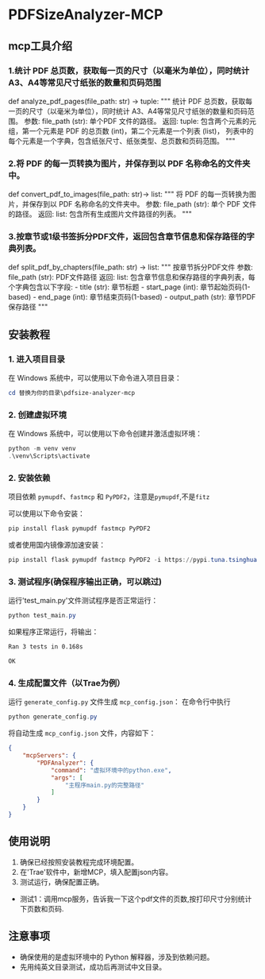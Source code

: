 # PDFSizeAnalyzer-MCP

## mcp工具介绍
### 1.统计 PDF 总页数，获取每一页的尺寸（以毫米为单位），同时统计 A3、A4等常见尺寸纸张的数量和页码范围

def analyze_pdf_pages(file_path: str) -> tuple:
    """
    统计 PDF 总页数，获取每一页的尺寸（以毫米为单位），同时统计 A3、A4等常见尺寸纸张的数量和页码范围。
    参数:
        file_path (str): 单个PDF 文件的路径。
    返回:
        tuple: 包含两个元素的元组，第一个元素是 PDF 的总页数 (int)，第二个元素是一个列表 (list)，
               列表中的每个元素是一个字典，包含纸张尺寸、纸张类型、总页数和页码范围。
    """
### 2.将 PDF 的每一页转换为图片，并保存到以 PDF 名称命名的文件夹中。
def convert_pdf_to_images(file_path: str)-> list:
    """
    将 PDF 的每一页转换为图片，并保存到以 PDF 名称命名的文件夹中。
    参数:
        file_path (str): 单个 PDF 文件的路径。
    返回:
        list: 包含所有生成图片文件路径的列表。
    """

### 3.按章节或1级书签拆分PDF文件，返回包含章节信息和保存路径的字典列表。
def split_pdf_by_chapters(file_path: str) -> list:
    """
    按章节拆分PDF文件
    参数:
        file_path (str): PDF文件路径
    返回:
        list: 包含章节信息和保存路径的字典列表，每个字典包含以下字段:
            - title (str): 章节标题
            - start_page (int): 章节起始页码(1-based)
            - end_page (int): 章节结束页码(1-based)
            - output_path (str): 章节PDF保存路径
    """
## 安装教程

### 1. 进入项目目录
在 Windows 系统中，可以使用以下命令进入项目目录：
```powershell
cd 替换为你的目录\pdfsize-analyzer-mcp
```

### 2. 创建虚拟环境
在 Windows 系统中，可以使用以下命令创建并激活虚拟环境：
```powershell
python -m venv venv
.\venv\Scripts\activate
```

### 2. 安装依赖
项目依赖 `pymupdf`、`fastmcp` 和 `PyPDF2`，注意是`pymupdf`,不是`fitz`

可以使用以下命令安装：
```powershell
pip install flask pymupdf fastmcp PyPDF2
```
或者使用国内镜像源加速安装：
```powershell
pip install flask pymupdf fastmcp PyPDF2 -i https://pypi.tuna.tsinghua.edu.cn/simple
```
### 3. 测试程序(确保程序输出正确，可以跳过)
运行'test_main.py'文件测试程序是否正常运行：
```powershell
python test_main.py
```
如果程序正常运行，将输出：
```bash
Ran 3 tests in 0.168s

OK
```

### 4. 生成配置文件（以Trae为例）
运行 `generate_config.py` 文件生成 `mcp_config.json`：
在命令行中执行
```powershell
python generate_config.py
```

将自动生成 `mcp_config.json` 文件，内容如下：
```json
{
    "mcpServers": {
        "PDFAnalyzer": {
            "command": "虚拟环境中的python.exe",
            "args": [
                "主程序main.py的完整路径"
            ]
        }
    }
}
```
## 使用说明

1.  确保已经按照安装教程完成环境配置。
2.  在'Trae'软件中，新增MCP，填入配置json内容。
3.  测试运行，确保配置正确。
- 测试1：调用mcp服务，告诉我一下这个pdf文件的页数,按打印尺寸分别统计下页数和页码.


## 注意事项

-   确保使用的是虚拟环境中的 Python 解释器，涉及到依赖问题。
-   先用纯英文目录测试，成功后再测试中文目录。
